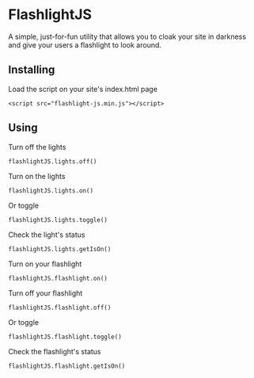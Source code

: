 # FlashlightJS

A simple, just-for-fun utility that allows you to cloak your site in darkness and give your users a flashlight to look around.

## Installing

Load the script on your site's index.html page

`<script src="flashlight-js.min.js"></script>`

## Using

Turn off the lights

`flashlightJS.lights.off()`

Turn on the lights

`flashlightJS.lights.on()`

Or toggle 

`flashlightJS.lights.toggle()`

Check the light's status

`flashlightJS.lights.getIsOn()`

Turn on your flashlight

`flashlightJS.flashlight.on()`

Turn off your flashlight

`flashlightJS.flashlight.off()`

Or toggle

`flashlightJS.flashlight.toggle()`

Check the flashlight's status

`flashlightJS.flashlight.getIsOn()`